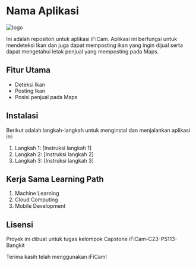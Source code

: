 # Nama Aplikasi

![logo](https://github.com/azvadennys/iFiCam-C23-PS113-Bangkit/assets/71117133/f52db935-bdb2-4ec7-bee4-eb779233e90d)

Ini adalah repositori untuk aplikasi iFiCam. Aplikasi ini berfungsi untuk mendeteksi Ikan dan juga dapat memposting ikan yang ingin dijual serta dapat mengetahui letak penjual yang memposting pada Maps.

## Fitur Utama

- Deteksi Ikan
- Posting Ikan
- Posisi penjual pada Maps

## Instalasi

Berikut adalah langkah-langkah untuk menginstal dan menjalankan aplikasi ini:

1. Langkah 1: [Instruksi langkah 1]
2. Langkah 2: [Instruksi langkah 2]
3. Langkah 3: [Instruksi langkah 3]

## Kerja Sama Learning Path

1. Machine Learning
2. Cloud Computing
3. Mobile Development

## Lisensi

Proyek ini dibuat untuk tugas kelompok Capstone iFiCam-C23-PS113-Bangkit

Terima kasih telah menggunakan iFiCam!
